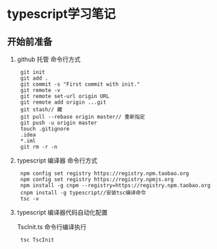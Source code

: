 # typescript学习笔记

## 开始前准备
1. github 托管
命令行方式

        git init
        git add .
        git commit -s "First commit with init."
        git remote -v
        git remote set-url origin URL
        git remote add origin ...git
        git stash// 藏
        git pull --rebase origin master// 重新指定
        git push -u origin master
        touch .gitignore
        .idea
        *.iml
        git rm -r -n
        
2. typescript 编译器
命令行方式

        npm config set registry https://registry.npm.taobao.org
        npm config set registry https://registry.npmjs.org
        npm install -g cnpm --registry=https://registry.npm.taobao.org 
        cnpm install -g typescript//安装tsc编译命令
        tsc -v
        
3. typescript 编译器代码自动化配置

    TscInit.ts 命令行编译执行
        
        tsc TscInit
